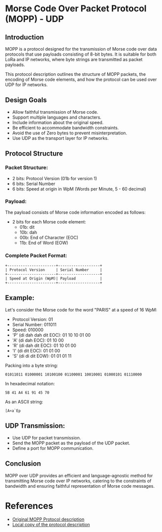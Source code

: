 
# Morse Code Over Packet Protocol (MOPP) - UDP

## Introduction

MOPP is a protocol designed for the transmission of Morse code over data protocols that use payloads consisting of 8-bit bytes. It is suitable for both LoRa and IP networks, where byte strings are transmitted as packet payloads.

This protocol description outlines the structure of MOPP packets, the encoding of Morse code elements, and how the protocol can be used over UDP for IP networks.


## Design Goals

- Allow faithful transmission of Morse code.
- Support multiple languages and characters.
- Include information about the original speed.
- Be efficient to accommodate bandwidth constraints.
- Avoid the use of Zero bytes to prevent misinterpretation.
- Use UDP as the transport layer for IP networks.

## Protocol Structure

### Packet Structure:

- 2 bits: Protocol Version (01b for version 1)
- 6 bits: Serial Number
- 6 bits: Speed at origin in WpM (Words per Minute, 5 - 60 decimal)

### Payload:

The payload consists of Morse code information encoded as follows:

- 2 bits for each Morse code element:
  - 01b: dit
  - 10b: dah
  - 00b: End of Character (EOC)
  - 11b: End of Word (EOW)

### Complete Packet Format:

```
+----------------------+-------------------+
| Protocol Version     | Serial Number     |
+----------------------+-------------------+
| Speed at Origin (WpM)| Payload           |
+----------------------+-------------------+
```

## Example:

Let's consider the Morse code for the word "PARIS" at a speed of 16 WpM:

- Protocol Version: 01
- Serial Number: 011011
- Speed: 010000
- 'P' (di dah dah dit EOC): 01 10 10 01 00
- 'A' (di dah EOC): 01 10 00
- 'R' (di dah dit EOC): 01 10 01 00
- 'I' (di dit EOC): 01 01 00
- 'S' (di di dit EOW): 01 01 01 11

Packing into a byte string:

`01011011 01000001 10100100 01100001 10010001 01000101 01110000`

In hexadecimal notation:

`5B 41 A4 61 91 45 70`

As an ASCII string:

```
[A¤a`Ep
```

## UDP Transmission:

- Use UDP for packet transmission.
- Send the MOPP packet as the payload of the UDP packet.
- Define a port for MOPP communication.

## Conclusion

MOPP over UDP provides an efficient and language-agnostic method for transmitting Morse code over IP networks, catering to the constraints of bandwidth and ensuring faithful representation of Morse code messages.

# References
- [Original MOPP Protocol description](https://github.com/oe1wkl/Morserino-32/blob/master/Documentation/Protocol%20Description/morse_code_over_packet_protocol.md)
- [Local copy of the protocol description](./doc/protocol-mopp.orig.md)
